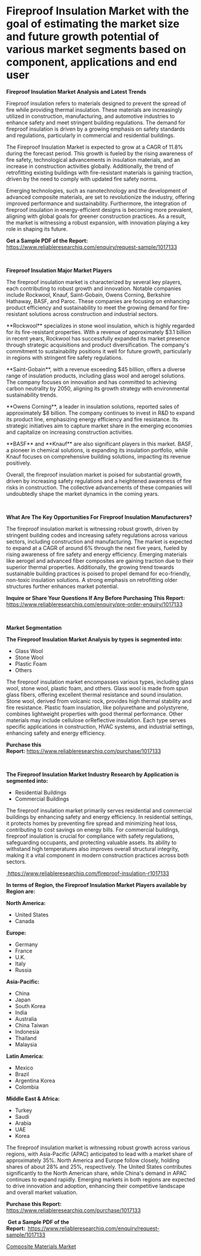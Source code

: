 <p><h1>Fireproof Insulation Market with the goal of estimating the market size and future growth potential of various market segments based on component, applications and end user</h1></p><p><strong>Fireproof Insulation Market Analysis and Latest Trends</strong></p>
<p><p>Fireproof insulation refers to materials designed to prevent the spread of fire while providing thermal insulation. These materials are increasingly utilized in construction, manufacturing, and automotive industries to enhance safety and meet stringent building regulations. The demand for fireproof insulation is driven by a growing emphasis on safety standards and regulations, particularly in commercial and residential buildings.</p><p>The Fireproof Insulation Market is expected to grow at a CAGR of 11.8% during the forecast period. This growth is fueled by the rising awareness of fire safety, technological advancements in insulation materials, and an increase in construction activities globally. Additionally, the trend of retrofitting existing buildings with fire-resistant materials is gaining traction, driven by the need to comply with updated fire safety norms.</p><p>Emerging technologies, such as nanotechnology and the development of advanced composite materials, are set to revolutionize the industry, offering improved performance and sustainability. Furthermore, the integration of fireproof insulation in energy-efficient designs is becoming more prevalent, aligning with global goals for greener construction practices. As a result, the market is witnessing a robust expansion, with innovation playing a key role in shaping its future.</p></p>
<p><strong>Get a Sample PDF of the Report:&nbsp;</strong> <a href="https://www.reliableresearchiq.com/enquiry/request-sample/1017133?utm_campaign=2250&utm_medium=2&utm_source=Github&utm_content=ia&utm_term=31012025&utm_id=fireproof-insulation">https://www.reliableresearchiq.com/enquiry/request-sample/1017133</a></p>
<p>&nbsp;</p>
<p><strong>Fireproof Insulation Major Market Players</strong></p>
<p><p>The fireproof insulation market is characterized by several key players, each contributing to robust growth and innovation. Notable companies include Rockwool, Knauf, Saint-Gobain, Owens Corning, Berkshire Hathaway, BASF, and Paroc. These companies are focusing on enhancing product efficiency and sustainability to meet the growing demand for fire-resistant solutions across construction and industrial sectors.</p><p>**Rockwool** specializes in stone wool insulation, which is highly regarded for its fire-resistant properties. With a revenue of approximately $3.1 billion in recent years, Rockwool has successfully expanded its market presence through strategic acquisitions and product diversification. The company's commitment to sustainability positions it well for future growth, particularly in regions with stringent fire safety regulations.</p><p>**Saint-Gobain**, with a revenue exceeding $45 billion, offers a diverse range of insulation products, including glass wool and aerogel solutions. The company focuses on innovation and has committed to achieving carbon neutrality by 2050, aligning its growth strategy with environmental sustainability trends.</p><p>**Owens Corning**, a leader in insulation solutions, reported sales of approximately $8 billion. The company continues to invest in R&D to expand its product line, emphasizing energy efficiency and fire resistance. Its strategic initiatives aim to capture market share in the emerging economies and capitalize on increasing construction activities.</p><p>**BASF** and **Knauf** are also significant players in this market. BASF, a pioneer in chemical solutions, is expanding its insulation portfolio, while Knauf focuses on comprehensive building solutions, impacting its revenue positively.</p><p>Overall, the fireproof insulation market is poised for substantial growth, driven by increasing safety regulations and a heightened awareness of fire risks in construction. The collective advancements of these companies will undoubtedly shape the market dynamics in the coming years.</p></p>
<p>&nbsp;</p>
<p><strong>What Are The Key Opportunities For Fireproof Insulation Manufacturers?</strong></p>
<p><p>The fireproof insulation market is witnessing robust growth, driven by stringent building codes and increasing safety regulations across various sectors, including construction and manufacturing. The market is expected to expand at a CAGR of around 6% through the next five years, fueled by rising awareness of fire safety and energy efficiency. Emerging materials like aerogel and advanced fiber composites are gaining traction due to their superior thermal properties. Additionally, the growing trend towards sustainable building practices is poised to propel demand for eco-friendly, non-toxic insulation solutions. A strong emphasis on retrofitting older structures further enhances market potential.</p></p>
<p><strong>Inquire or Share Your Questions If Any Before Purchasing This Report:</strong> <a href="https://www.reliableresearchiq.com/enquiry/pre-order-enquiry/1017133?utm_campaign=2250&utm_medium=2&utm_source=Github&utm_content=ia&utm_term=31012025&utm_id=fireproof-insulation">https://www.reliableresearchiq.com/enquiry/pre-order-enquiry/1017133</a></p>
<p>&nbsp;</p>
<p><strong>Market Segmentation</strong></p>
<p><strong>The Fireproof Insulation Market Analysis by types is segmented into:</strong></p>
<p><ul><li>Glass Wool</li><li>Stone Wool</li><li>Plastic Foam</li><li>Others</li></ul></p>
<p><p>The fireproof insulation market encompasses various types, including glass wool, stone wool, plastic foam, and others. Glass wool is made from spun glass fibers, offering excellent thermal resistance and sound insulation. Stone wool, derived from volcanic rock, provides high thermal stability and fire resistance. Plastic foam insulation, like polyurethane and polystyrene, combines lightweight properties with good thermal performance. Other materials may include cellulose orReflective insulation. Each type serves specific applications in construction, HVAC systems, and industrial settings, enhancing safety and energy efficiency.</p></p>
<p><strong>Purchase this Report:&nbsp;</strong><a href="https://www.reliableresearchiq.com/purchase/1017133?utm_campaign=2250&utm_medium=2&utm_source=Github&utm_content=ia&utm_term=31012025&utm_id=fireproof-insulation">https://www.reliableresearchiq.com/purchase/1017133</a></p>
<p>&nbsp;</p>
<p><strong>The Fireproof Insulation Market Industry Research by Application is segmented into:</strong></p>
<p><ul><li>Residential Buildings</li><li>Commercial Buildings</li></ul></p>
<p><p>The fireproof insulation market primarily serves residential and commercial buildings by enhancing safety and energy efficiency. In residential settings, it protects homes by preventing fire spread and minimizing heat loss, contributing to cost savings on energy bills. For commercial buildings, fireproof insulation is crucial for compliance with safety regulations, safeguarding occupants, and protecting valuable assets. Its ability to withstand high temperatures also improves overall structural integrity, making it a vital component in modern construction practices across both sectors.</p></p>
<p><a href="https://www.reliableresearchiq.com/fireproof-insulation-r1017133?utm_campaign=2250&utm_medium=2&utm_source=Github&utm_content=ia&utm_term=31012025&utm_id=fireproof-insulation">&nbsp;https://www.reliableresearchiq.com/fireproof-insulation-r1017133</a></p>
<p><strong>In terms of Region, the Fireproof Insulation Market Players available by Region are:</strong></p>
<p>
    <p> <strong> North America: </strong>
        <ul>
            <li>United States</li>
            <li>Canada</li>
        </ul>
        </p> 
    <p> <strong> Europe: </strong>
        <ul>
            <li>Germany</li>
            <li>France</li>
            <li>U.K.</li>
            <li>Italy</li>
            <li>Russia</li>
        </ul>
        </p> 
    <p> <strong> Asia-Pacific: </strong>
        <ul>
            <li>China</li>
            <li>Japan</li>
            <li>South Korea</li>
            <li>India</li>
            <li>Australia</li>
            <li>China Taiwan</li>
            <li>Indonesia</li>
            <li>Thailand</li>
            <li>Malaysia</li>
        </ul>
        </p> 
    <p> <strong> Latin America: </strong>
        <ul>
            <li>Mexico</li>
            <li>Brazil</li>
            <li>Argentina Korea</li>
            <li>Colombia</li>
        </ul>
        </p> 
    <p> <strong> Middle East & Africa: </strong>
        <ul>
            <li>Turkey</li>
            <li>Saudi</li>
            <li>Arabia</li>
            <li>UAE</li>
            <li>Korea</li>
        </ul>
    </p>
    </p>
<p><p>The fireproof insulation market is witnessing robust growth across various regions, with Asia-Pacific (APAC) anticipated to lead with a market share of approximately 35%. North America and Europe follow closely, holding shares of about 28% and 25%, respectively. The United States contributes significantly to the North American share, while China's demand in APAC continues to expand rapidly. Emerging markets in both regions are expected to drive innovation and adoption, enhancing their competitive landscape and overall market valuation.</p></p>
<p><strong>Purchase this Report: </strong><a href="https://www.reliableresearchiq.com/purchase/1017133?utm_campaign=2250&utm_medium=2&utm_source=Github&utm_content=ia&utm_term=31012025&utm_id=fireproof-insulation">https://www.reliableresearchiq.com/purchase/1017133</a></p>
<p>&nbsp;<strong>Get a Sample PDF of the Report:&nbsp;&nbsp;</strong><a href="https://www.reliableresearchiq.com/enquiry/request-sample/1017133?utm_campaign=2250&utm_medium=2&utm_source=Github&utm_content=ia&utm_term=31012025&utm_id=fireproof-insulation">https://www.reliableresearchiq.com/enquiry/request-sample/1017133</a></p>
<p><strong></strong></p>
<p><p><a href="https://github.com/tambraunrue691969/Market-Research-Report-List-1/blob/main/composite-materials-market.md?utm_campaign=2250&utm_medium=2&utm_source=Github&utm_content=ia&utm_term=31012025&utm_id=fireproof-insulation">Composite Materials Market</a></p></p>